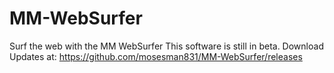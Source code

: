 # MM-WebSurfer
Surf the web with the MM WebSurfer
This software is still in beta.
Download Updates at: https://github.com/mosesman831/MM-WebSurfer/releases
